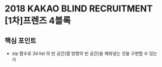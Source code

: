 # 2018 KAKAO BLIND RECRUITMENT [1차]프렌즈 4블록

## 핵심 포인트

- zip 함수로 2d list 의 빈 공간(열 방향의 빈 공간)을 채워넣는 것을 구현할 수 있는가
